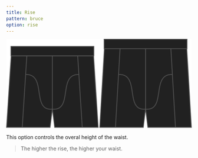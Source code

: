 ```yaml
---
title: Rise
pattern: bruce
option: rise
---
```

![The rise option on Bruce](./rise.svg)

This option controls the overal height of the waist.

> The higher the rise, the higher your waist.
